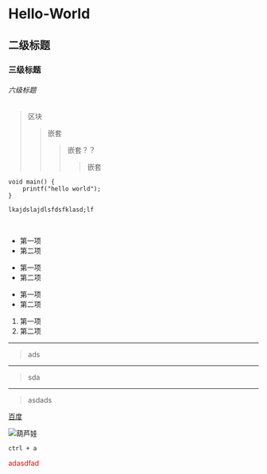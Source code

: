 # Hello-World
## 二级标题
### 三级标题
###### 六级标题

> 区块
>> 嵌套
>>> 嵌套？？
>>>> 嵌套


    void main() {
        printf("hello world");
    }
  
    lkajdslajdlsfdsfklasd;lf
    
    
    
- 第一项
- 第二项

+ 第一项
+ 第二项

* 第一项
* 第二项

1. 第一项
2. 第二项

****

> ads

-----------------------------------------------

>sda

________________________

> asdads

[百度](http:://www.baidu.com)

![葫芦娃](http://img5.imgtn.bdimg.com/it/u=2520536666,1269032613&fm=23&gp=0.jpg)

`ctrl + a`

<font color=red > adasdfad </font>
